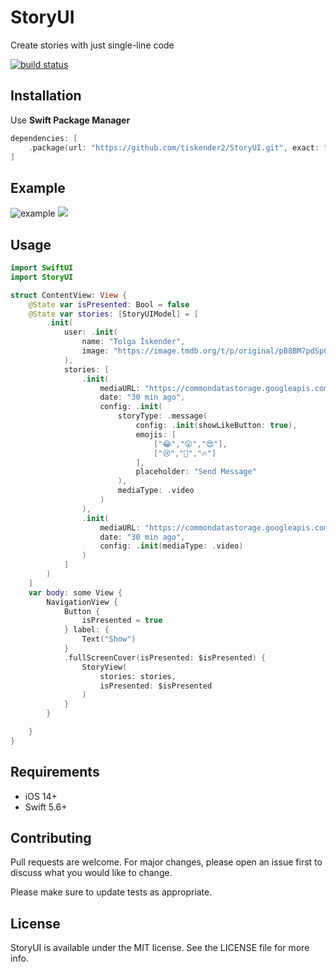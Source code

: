 # StoryUI

Create stories with just single-line code

<a href="https://circleci.com/gh/badges/shields/tree/master">
        <img src="https://img.shields.io/circleci/project/github/badges/shields/master" alt="build status"></a>
        
## Installation

Use **Swift Package Manager**

```swift
dependencies: [
    .package(url: "https://github.com/tiskender2/StoryUI.git", exact: "1.6.1")
]
```
## Example 
![example](https://user-images.githubusercontent.com/17899883/166338390-ac5988fc-b417-4c41-b35a-8b18eca61eac.gif)
![](https://github.com/tiskender2/StoryUI/assets/17899883/80b08837-05da-48b0-92c2-b7b7000c8618)

## Usage

```swift
import SwiftUI
import StoryUI

struct ContentView: View {
    @State var isPresented: Bool = false
    @State var stories: [StoryUIModel] = [
        .init(
            user: .init(
                name: "Tolga İskender",
                image: "https://image.tmdb.org/t/p/original/pB8BM7pdSp6B6Ih7QZ4DrQ3PmJK.jpg"
            ),
            stories: [
                .init(
                    mediaURL: "https://commondatastorage.googleapis.com/gtv-videos-bucket/sample/ForBiggerEscapes.mp4",
                    date: "30 min ago",
                    config: .init(
                        storyType: .message(
                            config: .init(showLikeButton: true),
                            emojis: [
                                ["😂","😮","😍"],
                                ["😢","👏","🔥"]
                            ],
                            placeholder: "Send Message"
                        ),
                        mediaType: .video
                    )
                ),
                .init(
                    mediaURL: "https://commondatastorage.googleapis.com/gtv-videos-bucket/sample/ForBiggerBlazes.mp4",
                    date: "30 min ago",
                    config: .init(mediaType: .video)
                )
            ]
        )
    ]
    var body: some View {
        NavigationView {
            Button {
                isPresented = true
            } label: {
                Text("Show")
            }
            .fullScreenCover(isPresented: $isPresented) {
                StoryView(
                    stories: stories,
                    isPresented: $isPresented
                )
            }
        }

    }
}
```
## Requirements
- iOS 14+
- Swift 5.6+
## Contributing
Pull requests are welcome. For major changes, please open an issue first to discuss what you would like to change.

Please make sure to update tests as appropriate.

## License
StoryUI is available under the MIT license. See the LICENSE file for more info.
